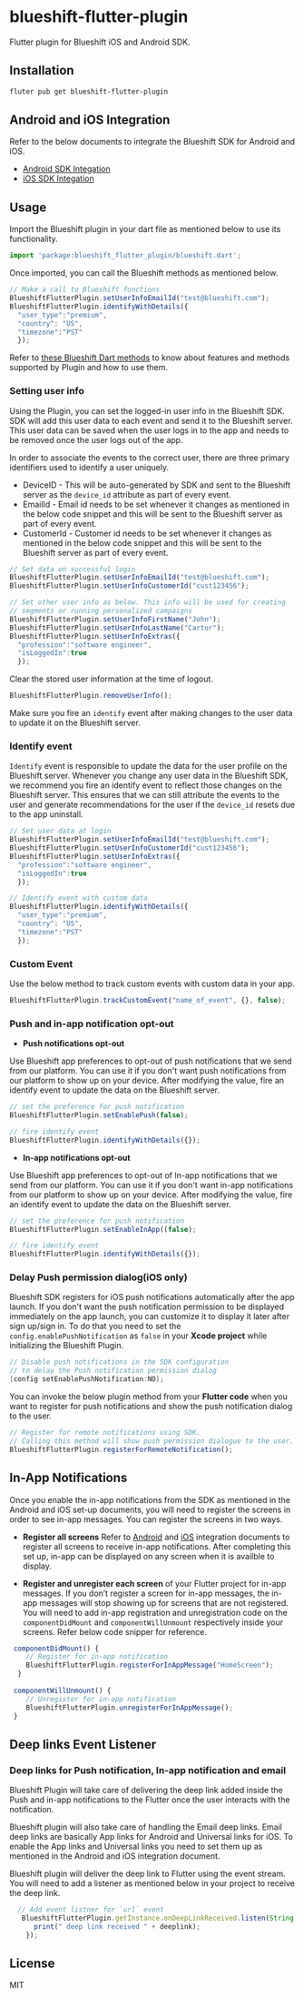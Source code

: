# blueshift-flutter-plugin

Flutter plugin for Blueshift iOS and Android SDK.

## Installation

```sh
fluter pub get blueshift-flutter-plugin
```

## Android and iOS Integration
Refer to the below documents to integrate the Blueshift SDK for Android and iOS.

- [Android SDK Integation](Android.md)
- [iOS SDK Integation](iOS.md)


## Usage
Import the Blueshift plugin in your dart file as mentioned below to use its functionality.

```js
import 'package:blueshift_flutter_plugin/blueshift.dart';
```

Once imported, you can call the Blueshift methods as mentioned below.

```js
// Make a call to Blueshift functions
BlueshiftFlutterPlugin.setUserInfoEmailId("test@blueshift.com");
BlueshiftFlutterPlugin.identifyWithDetails({
  "user_type":"premium",
  "country": "US",
  "timezone":"PST"
  });
```

Refer to [these Blueshift Dart methods](lib/blueshift.dart) to know about features and methods supported by Plugin and how to use them. 

### Setting user info

Using the Plugin, you can set the logged-in user info in the Blueshift SDK. SDK will add this user data to each event and send it to the Blueshift server. This user data can be saved when the user logs in to the app and needs to be removed once the user logs out of the app.

In order to associate the events to the correct user, there are three primary identifiers used to identify a user uniquely.

- DeviceID - This will be auto-generated by SDK and sent to the Blueshift server as the `device_id` attribute as part of every event. 
- EmailId - Email id needs to be set whenever it changes as mentioned in the below code snippet and this will be sent to the Blueshift server as part of every event.
- CustomerId - Customer id needs to be set whenever it changes as mentioned in the below code snippet and this will be sent to the Blueshift server as part of every event.

```js
// Set data on successful login 
BlueshiftFlutterPlugin.setUserInfoEmailId("test@blueshift.com");
BlueshiftFlutterPlugin.setUserInfoCustomerId("cust123456");

// Set other user info as below. This info will be used for creating 
// segments or running personalized campaigns 
BlueshiftFlutterPlugin.setUserInfoFirstName("John");
BlueshiftFlutterPlugin.setUserInfoLastName("Cartor");
BlueshiftFlutterPlugin.setUserInfoExtras({
  "profession":"software engineer", 
  "isLoggedIn":true
  });
```

Clear the stored user information at the time of logout.
```js
BlueshiftFlutterPlugin.removeUserInfo();

```
Make sure you fire an `identify` event after making changes to the user data to update it on the Blueshift server.  

### Identify event
`Identify` event is responsible to update the data for the user profile on the Blueshift server. Whenever you change any user data in the Blueshift SDK, we recommend you fire an identify event to reflect those changes on the Blueshift server. This ensures that we can still attribute the events to the user and generate recommendations for the user if the `device_id` resets due to the app uninstall.

```javascript
// Set user data at login
BlueshiftFlutterPlugin.setUserInfoEmailId("test@blueshift.com");
BlueshiftFlutterPlugin.setUserInfoCustomerId("cust123456");
BlueshiftFlutterPlugin.setUserInfoExtras({
  "profession":"software engineer", 
  "isLoggedIn":true
  });

// Identify event with custom data
BlueshiftFlutterPlugin.identifyWithDetails({
  "user_type":"premium",
  "country": "US",
  "timezone":"PST"
  });
```

### Custom Event
Use the below method to track custom events with custom data in your app.

```javascript
BlueshiftFlutterPlugin.trackCustomEvent("name_of_event", {}, false);
```

### Push and in-app notification opt-out
- **Push notifications opt-out**

Use Blueshift app preferences to opt-out of push notifications that we send from our platform. You can use it if you don't want push notifications from our platform to show up on your device. After modifying the value, fire an identify event to update the data on the Blueshift server.

```javascript
// set the preference for push notification
BlueshiftFlutterPlugin.setEnablePush(false);

// fire identify event
BlueshiftFlutterPlugin.identifyWithDetails({});
```
- **In-app notifications opt-out**

Use Blueshift app preferences to opt-out of In-app notifications that we send from our platform. You can use it if you don't want in-app notifications from our platform to show up on your device. After modifying the value, fire an identify event to update the data on the Blueshift server.

```javascript
// set the preference for push notification
BlueshiftFlutterPlugin.setEnableInApp((false);

// fire identify event
BlueshiftFlutterPlugin.identifyWithDetails({});
```

### Delay Push permission dialog(iOS only)
Blueshift SDK registers for iOS push notifications automatically after the app launch. If you don't want the push notification permission to be displayed immediately on the app launch, you can customize it to display it later after sign up/sign in. To do that you need to set the `config.enablePushNotification` as `false` in your **Xcode project** while initializing the Blueshift Plugin.

```Objective-c
// Disable push notifications in the SDK configuration 
// to delay the Push notification permission dialog
[config setEnablePushNotification:NO];

```

You can invoke the below plugin method from your **Flutter code** when you want to register for push notifications and show the push notification dialog to the user.

```javascript
// Register for remote notifications using SDK. 
// Calling this method will show push permission dialogue to the user.
BlueshiftFlutterPlugin.registerForRemoteNotification();

```
## In-App Notifications
Once you enable the in-app notifications from the SDK as mentioned in the Android and iOS set-up documents, you will need to register the screens in order to see in-app messages. You can register the screens in two ways.

- **Register all screens** Refer to [Android](Android.md#3-in-app-messaging) and [iOS](iOS.md#3-enable-in-app-messages) integration documents to register all screens to receive in-app notifications. After completing this set up, in-app can be displayed on any screen when it is availble to display.

- **Register and unregister each screen** of your Flutter project for in-app messages. If you don’t register a screen for in-app messages, the in-app messages will stop showing up for screens that are not registered. You will need to add in-app registration and unregistration code on the `componentDidMount` and `componentWillUnmount` respectively inside your screens. Refer below code snipper for reference. 

```Javascript
 componentDidMount() { 
    // Register for in-app notification
    BlueshiftFlutterPlugin.registerForInAppMessage("HomeScreen");
  }
  
 componentWillUnmount() {
    // Unregister for in-app notification
    BlueshiftFlutterPlugin.unregisterForInAppMessage();
 }
```

## Deep links Event Listener

### Deep links for Push notification, In-app notification and email
Blueshift Plugin will take care of delivering the deep link added inside the Push and in-app notifications to the Flutter once the user interacts with the notification.

Blueshift plugin will also take care of handling the Email deep links. Email deep links are basically App links for Android and Universal links for iOS. To enable the App links and Universal links you need to set them up as mentioned in the Android and iOS integration document.

Blueshift plugin will deliver the deep link to Flutter using the event stream. You will need to add a listener as mentioned below in your project to receive the deep link.

```javascript
  // Add event listner for `url` event
   BlueshiftFlutterPlugin.getInstance.onDeepLinkReceived.listen(String deeplink) {
      print(" deep link received " + deeplink);
    });
```

## License

MIT
